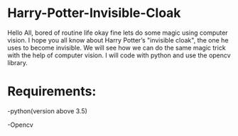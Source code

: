 # Harry-Potter-Invisible-Cloak
Hello All, bored of routine life okay fine lets do some magic using computer vision. 
I hope you all know about Harry Potter’s "invisible cloak", 
the one he uses to become invisible. We will see how we can
do the same magic trick with the help of computer vision. 
I will code with python and use the opencv library.


# Requirements:


-python(version above 3.5)

-Opencv
